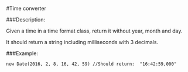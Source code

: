 #Time converter

###Description:

Given a time in a time format class, return it without year, month and day.

It should return a string including milliseconds with 3 decimals.

###Example:

`new Date(2016, 2, 8, 16, 42, 59)
//Should return: 
"16:42:59,000"`